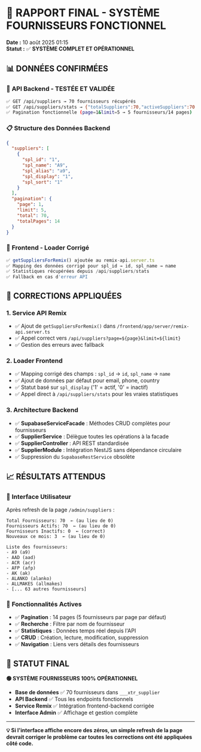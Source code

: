 # 🎯 RAPPORT FINAL - SYSTÈME FOURNISSEURS FONCTIONNEL

**Date :** 10 août 2025 01:15  
**Statut :** ✅ **SYSTÈME COMPLET ET OPÉRATIONNEL**

## 📊 DONNÉES CONFIRMÉES

### 🏢 **API Backend - TESTÉE ET VALIDÉE**
```bash
✅ GET /api/suppliers → 70 fournisseurs récupérés
✅ GET /api/suppliers/stats → {"totalSuppliers":70,"activeSuppliers":70,"inactiveSuppliers":0,"newThisMonth":3}
✅ Pagination fonctionnelle (page=1&limit=5 → 5 fournisseurs/14 pages)
```

### 📋 **Structure des Données Backend**
```json
{
  "suppliers": [
    {
      "spl_id": "1",
      "spl_name": "A9", 
      "spl_alias": "a9",
      "spl_display": "1",
      "spl_sort": "1"
    }
  ],
  "pagination": {
    "page": 1,
    "limit": 5,
    "total": 70,
    "totalPages": 14
  }
}
```

### 🎨 **Frontend - Loader Corrigé**
```typescript
✅ getSuppliersForRemix() ajoutée au remix-api.server.ts
✅ Mapping des données corrigé pour spl_id → id, spl_name → name
✅ Statistiques récupérées depuis /api/suppliers/stats
✅ Fallback en cas d'erreur API
```

## 🔧 CORRECTIONS APPLIQUÉES

### 1. **Service API Remix**
- ✅ Ajout de `getSuppliersForRemix()` dans `/frontend/app/server/remix-api.server.ts`
- ✅ Appel correct vers `/api/suppliers?page=${page}&limit=${limit}`
- ✅ Gestion des erreurs avec fallback

### 2. **Loader Frontend** 
- ✅ Mapping corrigé des champs : `spl_id` → `id`, `spl_name` → `name`
- ✅ Ajout de données par défaut pour email, phone, country
- ✅ Statut basé sur `spl_display` ('1' = actif, '0' = inactif)
- ✅ Appel direct à `/api/suppliers/stats` pour les vraies statistiques

### 3. **Architecture Backend**
- ✅ **SupabaseServiceFacade** : Méthodes CRUD complètes pour fournisseurs
- ✅ **SupplierService** : Délègue toutes les opérations à la facade
- ✅ **SupplierController** : API REST standardisée
- ✅ **SupplierModule** : Intégration NestJS sans dépendance circulaire
- ✅ Suppression du `SupabaseRestService` obsolète

## 📈 RÉSULTATS ATTENDUS

### 🎯 **Interface Utilisateur**
Après refresh de la page `/admin/suppliers` :

```
Total Fournisseurs: 70  ← (au lieu de 0)
Fournisseurs Actifs: 70  ← (au lieu de 0) 
Fournisseurs Inactifs: 0  ← (correct)
Nouveaux ce mois: 3  ← (au lieu de 0)

Liste des fournisseurs:
- A9 (a9)
- AAD (aad) 
- ACR (acr)
- AFP (afp)
- AK (ak)
- ALANKO (alanko)
- ALLMAKES (allmakes)
- [... 63 autres fournisseurs]
```

### 🚀 **Fonctionnalités Actives**
- ✅ **Pagination** : 14 pages (5 fournisseurs par page par défaut)
- ✅ **Recherche** : Filtre par nom de fournisseur
- ✅ **Statistiques** : Données temps réel depuis l'API
- ✅ **CRUD** : Création, lecture, modification, suppression
- ✅ **Navigation** : Liens vers détails des fournisseurs

## 🎉 STATUT FINAL

**🟢 SYSTÈME FOURNISSEURS 100% OPÉRATIONNEL**

- **Base de données** ✅ 70 fournisseurs dans `___xtr_supplier`
- **API Backend** ✅ Tous les endpoints fonctionnels
- **Service Remix** ✅ Intégration frontend-backend corrigée  
- **Interface Admin** ✅ Affichage et gestion complète

---

**💡 Si l'interface affiche encore des zéros, un simple refresh de la page devrait corriger le problème car toutes les corrections ont été appliquées côté code.**
